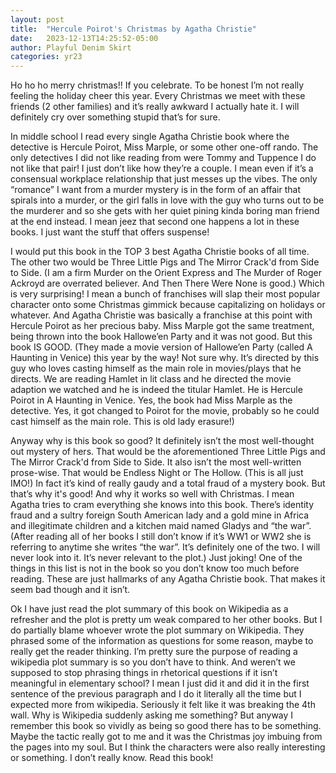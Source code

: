 ```yaml
---
layout: post
title:  "Hercule Poirot's Christmas by Agatha Christie"
date:   2023-12-13T14:25:52-05:00
author: Playful Denim Skirt
categories: yr23
---
```


Ho ho ho merry christmas!! If you celebrate. To be honest I’m not really feeling the holiday cheer this year. Every Christmas we meet with these friends (2 other families) and it’s really awkward I actually hate it. I will definitely cry over something stupid that’s for sure.

In middle school I read every single Agatha Christie book where the detective is Hercule Poirot, Miss Marple, or some other one-off rando. The only detectives I did not like reading from were Tommy and Tuppence I do not like that pair! I just don’t like how they’re a couple. I mean even if it’s a consensual workplace relationship that just messes up the vibes. The only “romance” I want from a murder mystery is in the form of an affair that spirals into a murder, or the girl falls in love with the guy who turns out to be the murderer and so she gets with her quiet pining kinda boring man friend at the end instead. I mean jeez that second one happens a lot in these books. I just want the stuff that offers suspense! 

I would put this book in the TOP 3 best Agatha Christie books of all time. The other two would be Three Little Pigs and The Mirror Crack'd from Side to Side. (I am a firm Murder on the Orient Express and The Murder of Roger Ackroyd are overrated believer. And Then There Were None is good.) Which is very surprising! I mean a bunch of franchises will slap their most popular character onto some Christmas gimmick because capitalizing on holidays or whatever. And Agatha Christie was basically a franchise at this point with Hercule Poirot as her precious baby. Miss Marple got the same treatment, being thrown into the book Hallowe’en Party and it was not good. But this book IS GOOD. (They made a movie version of Hallowe’en Party (called A Haunting in Venice) this year by the way! Not sure why. It’s directed by this guy who loves casting himself as the main role in movies/plays that he directs. We are reading Hamlet in lit class and he directed the movie adaption we watched and he is indeed the titular Hamlet. He is Hercule Poirot in A Haunting in Venice. Yes, the book had Miss Marple as the detective. Yes, it got changed to Poirot for the movie, probably so he could cast himself as the main role. This is old lady erasure!) 

Anyway why is this book so good? It definitely isn’t the most well-thought out mystery of hers. That would be the aforementioned Three Little Pigs and The Mirror Crack'd from Side to Side. It also isn’t the most well-written prose-wise. That would be Endless Night or The Hollow. (This is all just IMO!) In fact it’s kind of really gaudy and a total fraud of a mystery book. But that’s why it's good! And why it works so well with Christmas. I mean Agatha tries to cram everything she knows into this book. There’s identity fraud and a sultry foreign South American lady and a gold mine in Africa and illegitimate children and a kitchen maid named Gladys and “the war”. (After reading all of her books I still don’t know if it’s WW1 or WW2 she is referring to anytime she writes “the war”. It’s definitely one of the two. I will never look into it. It’s never relevant to the plot.) Just joking! One of the things in this list is not in the book so you don’t know too much before reading. These are just hallmarks of any Agatha Christie book. That makes it seem bad though and it isn’t. 

Ok I have just read the plot summary of this book on Wikipedia as a refresher and the plot is pretty um weak compared to her other books. But I do partially blame whoever wrote the plot summary on Wikipedia. They phrased some of the information as questions for some reason, maybe to really get the reader thinking. I’m pretty sure the purpose of reading a wikipedia plot summary is so you don’t have to think. And weren’t we supposed to stop phrasing things in rhetorical questions if it isn’t meaningful in elementary school? I mean I just did it and did it in the first sentence of the previous paragraph and I do it literally all the time but I expected more from wikipedia. Seriously it felt like it was breaking the 4th wall. Why is Wikipedia suddenly asking me something? But anyway I remember this book so vividly as being so good there has to be something. Maybe the tactic really got to me and it was the Christmas joy imbuing from the pages into my soul. But I think the characters were also really interesting or something. I don’t really know. Read this book!
